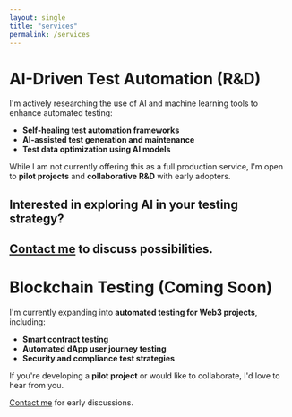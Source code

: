 ```yaml
---
layout: single
title: "services"
permalink: /services
---
```

# AI-Driven Test Automation (R&D)

I'm actively researching the use of AI and machine learning tools to enhance automated testing:

- **Self-healing test automation frameworks**
- **AI-assisted test generation and maintenance**
- **Test data optimization using AI models**

While I am not currently offering this as a full production service, I'm open to **pilot projects** and **collaborative R&D** with early adopters.

## Interested in exploring AI in your testing strategy?
[Contact me](/contact/) to discuss possibilities.
---

# Blockchain Testing (Coming Soon)

I'm currently expanding into **automated testing for Web3 projects**, including:

- **Smart contract testing**
- **Automated dApp user journey testing**
- **Security and compliance test strategies**

If you're developing a **pilot project** or would like to collaborate, I'd love to hear from you.

[Contact me](/contact/) for early discussions.
